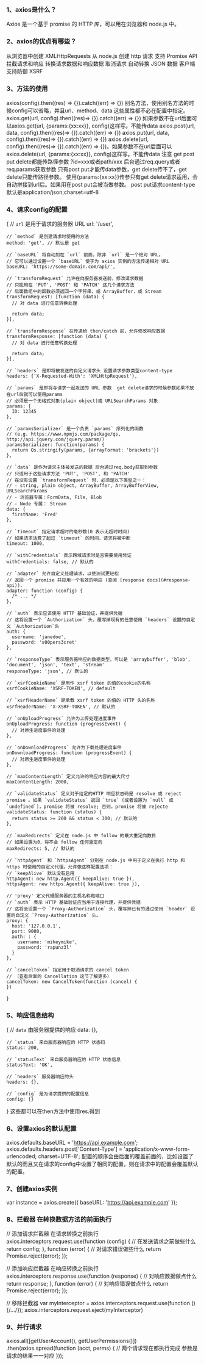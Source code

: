 ### 1、axios是什么？
  Axios 是一个基于 promise 的 HTTP 库，可以用在浏览器和 node.js 中。

### 2、axios的优点有哪些？
  从浏览器中创建 XMLHttpRequests
  从 node.js 创建 http 请求
  支持 Promise API
  拦截请求和响应
  转换请求数据和响应数据
  取消请求
  自动转换 JSON 数据
  客户端支持防御 XSRF

### 3、方法的使用
  axios(config).then((res) => {}).catch((err) => {})
  别名方法，使用别名方法的时候config可以省略，并且url、method、data 这些属性都不必在配置中指定。
  axios.get(url, config).then((res)=> {}).catch((err) => {}) 如果参数不在url后面可以axios.get(url, {params:{xx:xx}}, config)这样写。不能传data
  axios.post(url, data, config).then((res)=> {}).catch((err) => {})
  axios.put(url, data, config).then((res)=> {}).catch((err) => {})
  axios.delete(url, config).then((res)=> {}).catch((err) => {})。如果参数不在url后面可以axios.delete(url, {params:{xx:xx}}, config)这样写。不能传data
  注意
    get post put delete都能传路径参数 ?id=xxx或者path/xxx 后台通过req.query或者req.params获取参数
    只有post put才能传data参数，get delete传不了，get delete只能传路径参数。
    使用{params:{xx:xx}}传参只有get delete请求适用，会自动拼接到url后。如果用在post put会被当做参数。
    post put请求content-type默认是application/json;charset=utf-8


### 4、请求config的配置
  {
    // `url` 是用于请求的服务器 URL
    url: '/user',

    // `method` 是创建请求时使用的方法
    method: 'get', // 默认是 get

    // `baseURL` 将自动加在 `url` 前面，除非 `url` 是一个绝对 URL。
    // 它可以通过设置一个 `baseURL` 便于为 axios 实例的方法传递相对 URL
    baseURL: 'https://some-domain.com/api/',

    // `transformRequest` 允许在向服务器发送前，修改请求数据
    // 只能用在 'PUT', 'POST' 和 'PATCH' 这几个请求方法
    // 后面数组中的函数必须返回一个字符串，或 ArrayBuffer，或 Stream
    transformRequest: [function (data) {
      // 对 data 进行任意转换处理

      return data;
    }],

    // `transformResponse` 在传递给 then/catch 前，允许修改响应数据
    transformResponse: [function (data) {
      // 对 data 进行任意转换处理

      return data;
    }],

    // `headers` 是即将被发送的自定义请求头 设置请求参数类型content-type
    headers: {'X-Requested-With': 'XMLHttpRequest'},

    // `params` 是即将与请求一起发送的 URL 参数  get delete请求的时候参数如果不放在url后就可以使用params
    // 必须是一个无格式对象(plain object)或 URLSearchParams 对象
    params: {
      ID: 12345
    },

    // `paramsSerializer` 是一个负责 `params` 序列化的函数
    // (e.g. https://www.npmjs.com/package/qs, http://api.jquery.com/jquery.param/)
    paramsSerializer: function(params) {
      return Qs.stringify(params, {arrayFormat: 'brackets'})
    },

    // `data` 是作为请求主体被发送的数据 后台通过req.body获取到参数
    // 只适用于这些请求方法 'PUT', 'POST', 和 'PATCH'
    // 在没有设置 `transformRequest` 时，必须是以下类型之一：
    // - string, plain object, ArrayBuffer, ArrayBufferView, URLSearchParams
    // - 浏览器专属：FormData, File, Blob
    // - Node 专属： Stream
    data: {
      firstName: 'Fred'
    },

    // `timeout` 指定请求超时的毫秒数(0 表示无超时时间)
    // 如果请求话费了超过 `timeout` 的时间，请求将被中断
    timeout: 1000,

    // `withCredentials` 表示跨域请求时是否需要使用凭证
    withCredentials: false, // 默认的

    // `adapter` 允许自定义处理请求，以使测试更轻松
    // 返回一个 promise 并应用一个有效的响应 (查阅 [response docs](#response-api)).
    adapter: function (config) {
      /* ... */
    },

    // `auth` 表示应该使用 HTTP 基础验证，并提供凭据
    // 这将设置一个 `Authorization` 头，覆写掉现有的任意使用 `headers` 设置的自定义 `Authorization`头
    auth: {
      username: 'janedoe',
      password: 's00pers3cret'
    },

    // `responseType` 表示服务器响应的数据类型，可以是 'arraybuffer', 'blob', 'document', 'json', 'text', 'stream'
    responseType: 'json', // 默认的

    // `xsrfCookieName` 是用作 xsrf token 的值的cookie的名称
    xsrfCookieName: 'XSRF-TOKEN', // default

    // `xsrfHeaderName` 是承载 xsrf token 的值的 HTTP 头的名称
    xsrfHeaderName: 'X-XSRF-TOKEN', // 默认的

    // `onUploadProgress` 允许为上传处理进度事件
    onUploadProgress: function (progressEvent) {
      // 对原生进度事件的处理
    },

    // `onDownloadProgress` 允许为下载处理进度事件
    onDownloadProgress: function (progressEvent) {
      // 对原生进度事件的处理
    },

    // `maxContentLength` 定义允许的响应内容的最大尺寸
    maxContentLength: 2000,

    // `validateStatus` 定义对于给定的HTTP 响应状态码是 resolve 或 reject  promise 。如果 `validateStatus` 返回 `true` (或者设置为 `null` 或 `undefined`)，promise 将被 resolve; 否则，promise 将被 rejecte
    validateStatus: function (status) {
      return status >= 200 && status < 300; // 默认的
    },

    // `maxRedirects` 定义在 node.js 中 follow 的最大重定向数目
    // 如果设置为0，将不会 follow 任何重定向
    maxRedirects: 5, // 默认的

    // `httpAgent` 和 `httpsAgent` 分别在 node.js 中用于定义在执行 http 和 https 时使用的自定义代理。允许像这样配置选项：
    // `keepAlive` 默认没有启用
    httpAgent: new http.Agent({ keepAlive: true }),
    httpsAgent: new https.Agent({ keepAlive: true }),

    // 'proxy' 定义代理服务器的主机名称和端口
    // `auth` 表示 HTTP 基础验证应当用于连接代理，并提供凭据
    // 这将会设置一个 `Proxy-Authorization` 头，覆写掉已有的通过使用 `header` 设置的自定义 `Proxy-Authorization` 头。
    proxy: {
      host: '127.0.0.1',
      port: 9000,
      auth: : {
        username: 'mikeymike',
        password: 'rapunz3l'
      }
    },

    // `cancelToken` 指定用于取消请求的 cancel token
    // （查看后面的 Cancellation 这节了解更多）
    cancelToken: new CancelToken(function (cancel) {
    })
  }

### 5、响应信息结构
  {
    // `data` 由服务器提供的响应
    data: {},

    // `status` 来自服务器响应的 HTTP 状态码
    status: 200,

    // `statusText` 来自服务器响应的 HTTP 状态信息
    statusText: 'OK',

    // `headers` 服务器响应的头
    headers: {},

    // `config` 是为请求提供的配置信息
    config: {}
  }
  这些都可以在then方法中使用res.得到

### 6、设置axios的默认配置
  axios.defaults.baseURL = 'https://api.example.com';
  axios.defaults.headers.post['Content-Type'] = 'application/x-www-form-urlencoded; charset=UTF-8';
  配置的顺序会由后面的覆盖前面的，比如设置了默认的而且又在请求的config中设置了相同的配置，则在请求中的配置会覆盖默认的配置。

### 7、创建axios实例
  var instance = axios.create({
    baseURL: 'https://api.example.com'
  });

### 8、拦截器 在转换数据方法的前面执行
  // 添加请求拦截器 在请求转换之前执行
  axios.interceptors.request.use(function (config) {
      // 在发送请求之前做些什么
      return config;
    }, function (error) {
      // 对请求错误做些什么
      return Promise.reject(error);
    });

  // 添加响应拦截器 在响应转换之前执行
  axios.interceptors.response.use(function (response) {
      // 对响应数据做点什么
      return response;
    }, function (error) {
      // 对响应错误做点什么
      return Promise.reject(error);
    });

  // 移除拦截器
  var myInterceptor = axios.interceptors.request.use(function () {/*...*/});
  axios.interceptors.request.eject(myInterceptor)

### 9、并行请求
  axios.all([getUserAccount(), getUserPermissions()])
  .then(axios.spread(function (acct, perms) {
    // 两个请求现在都执行完成 参数是请求的结果一一对应
  }));


